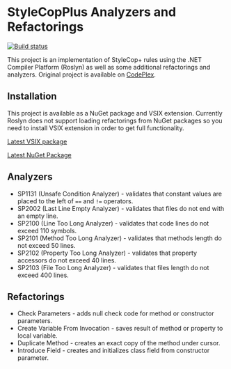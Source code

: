 # StyleCopPlus Analyzers and Refactorings

[![Build status](https://ci.appveyor.com/api/projects/status/k8pfm3e0miaqrada/branch/master?svg=true)](https://ci.appveyor.com/project/sergey-rybalkin/stylecopplus-analyzers/branch/master)

This project is an implementation of StyleCop+ rules using the .NET Compiler Platform (Roslyn) as well as some 
additional refactorings and analyzers. Original project is available on 
[CodePlex](https://stylecopplus.codeplex.com/).

## Installation
This project is available as a NuGet package and VSIX extension. Currently Roslyn does not support loading 
refactorings from NuGet packages so you need to install VSIX extension in order to get full functionality.

[Latest VSIX package](http://vsixgallery.com/extension/StyleCopPlus..f472894e-d3a6-4fe0-a4fc-5d32dfd0e204/)

[Latest NuGet Package](https://ci.appveyor.com/project/sergey-rybalkin/stylecopplus-analyzers/build/artifacts)

## Analyzers

 - SP1131 (Unsafe Condition Analyzer) - validates that constant values are placed to the left of `==` and `!=` operators.
 - SP2002 (Last Line Empty Analyzer) - validates that files do not end with an empty line.
 - SP2100 (Line Too Long Analyzer) - validates that code lines do not exceed 110 symbols.
 - SP2101 (Method Too Long Analyzer) - validates that methods length do not exceed 50 lines.
 - SP2102 (Property Too Long Analyzer) - validates that property accessors do not exceed 40 lines.
 - SP2103 (File Too Long Analyzer) - validates that files length do not exceed 400 lines.

## Refactorings

 - Check Parameters - adds null check code for method or constructor parameters.
 - Create Variable From Invocation - saves result of method or property to local variable.
 - Duplicate Method - creates an exact copy of the method under cursor.
 - Introduce Field - creates and initializes class field from constructor parameter.